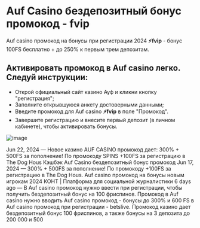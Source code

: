 # Auf Casino бездепозитный бонус промокод - fvip

Auf casino промокод на бонусы при регистрации 2024 **⚡️fvip** - бонус 100FS бесплатно + до 250% к первым трем депозитам. 

## Активировать промокод в Auf casino легко. Следуй инструкции:

- Открой официальный сайт казино Ауф и кликни кнопку "регистрация";
- Заполните открывшуюся анкету достоверными данными;
- Введите промокод для Auf casino **⚡️fvip** в поле "Промокод".
- Завершите регистрацию и внесите первый депозит (в личном кабинете), чтобы активировать бонусы.

![image](https://github.com/user-attachments/assets/f9ab5fd6-c6a5-469a-89ba-dffe9c1bc65a)


Jun 22, 2024 — Новое казино AUF CASINO промокод дает: 300% + 500FS за пополнение! По промокоду SPINS +100FS за регистрацию в The Dog Hous Кэшбэк Auf Casino бездепозитный бонус промокод Jun 17, 2024 — 300% + 500FS за пополнение! По промокоду +100FS за регистрацию в The Dog Hous. Auf casino промокод на бонусы новым игрокам 2024 КОНТ | Платформа для социальной журналистики 6 days ago — В Auf casino промокод нужно ввести при регистрации, чтобы получить бездепозитный бонус на 100 фриспинов. Промокод в Auf casino нужно вводить Auf casino промокод - бонусы до 300% и 600 FS в Auf casino промокод при регистрации - betslive. Промокод казино дает бездепозитный бонус 100 фриспинов, а также бонусы на 3 депозита до 200 000 и 500
